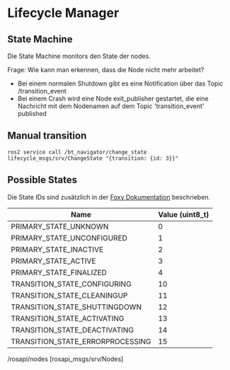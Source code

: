 # Lifecycle Manager

## State Machine

Die State Machine monitors den State der nodes. 

Frage: Wie kann man erkennen, dass die Node nicht mehr arbeitet?
- Bei einem normalen Shutdown gibt es eine Notification über das Topic /transition_event
- Bei einem Crash wird eine Node exit_publisher gestartet, die eine Nachricht mit dem Nodenamen auf dem Topic 'transition_event' published

## Manual transition

```
ros2 service call /bt_navigator/change_state lifecycle_msgs/srv/ChangeState "{transition: {id: 3}}"
```

## Possible States

Die State IDs sind zusätzlich in der [Foxy Dokumentation](https://docs.ros2.org/foxy/api/lifecycle_msgs/msg/State.html) beschrieben.


| Name | Value (uint8_t)     |
| ---- | -----               |
| PRIMARY_STATE_UNKNOWN            | 0  |
| PRIMARY_STATE_UNCONFIGURED       | 1  |
| PRIMARY_STATE_INACTIVE           | 2  |
| PRIMARY_STATE_ACTIVE             | 3  |
| PRIMARY_STATE_FINALIZED          | 4  |
| TRANSITION_STATE_CONFIGURING     | 10 |
| TRANSITION_STATE_CLEANINGUP      | 11 |
| TRANSITION_STATE_SHUTTINGDOWN    | 12 |
| TRANSITION_STATE_ACTIVATING      | 13 |
| TRANSITION_STATE_DEACTIVATING    | 14 |
| TRANSITION_STATE_ERRORPROCESSING | 15 |


/rosapi/nodes [rosapi_msgs/srv/Nodes]